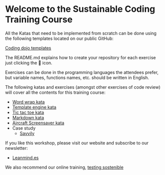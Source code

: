 # Welcome to the Sustainable Coding Training Course

All the Katas that need to be implemented from scratch can be done using the following templates located on our 
public GitHub:

[Coding dojo templates](https://github.com/lean-mind/coding-dojo-templates)

The README.md explains how to create your repository for each exercise just clicking the 🚀 icon.

Exercises can be done in the programming languages the attendees prefer, but variable names, functions names, etc. 
should be written in English.

The following katas and exercises (amongst other exercises of code review) will cover all the contents for this training course:

- [Word wrap kata](https://github.com/lean-mind/sustainable-coding-training-course/blob/main/word-wrap-kata/README.md)
- [Template engine kata](https://github.com/lean-mind/sustainable-coding-training-course/blob/main/template-engine-kata/README.md)
- [Tic tac toe kata](https://github.com/lean-mind/sustainable-coding-training-course/blob/main/tic-tac-toe-kata/README.md)
- [Markdown kata](https://github.com/lean-mind/sustainable-coding-training-course/blob/main/markdown-kata/README.md)
- [Aircraft Screensaver kata](https://github.com/lean-mind/sustainable-coding-training-course/blob/main/aircraft-screensaver-kata/README.md)
- Case study
  - [Savvily](https://github.com/lean-mind/sustainable-coding-training-course/blob/main/code-for-study/README.md)


If you like this workshop, please visit our website and subscribe to our newsletter:

* [Leanmind.es](https://leanmind.es)

We also recommend our online training, [testing sostenible](https://testingsostenible.com)
